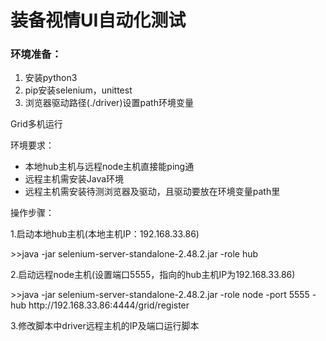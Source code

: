 # 装备视情UI自动化测试
### 环境准备：
<ol>
<li> 安装python3
<li>pip安装selenium，unittest
<li>浏览器驱动路径(./driver)设置path环境变量
</ol>
<p>Grid多机运行
<p>环境要求：
<ul>
<li>本地hub主机与远程node主机直接能ping通
<li>远程主机需安装Java环境
<li>远程主机需安装待测浏览器及驱动，且驱动要放在环境变量path里
</ul>
<p>操作步骤：
<p>1.启动本地hub主机(本地主机IP：192.168.33.86)
<p>>>java -jar selenium-server-standalone-2.48.2.jar -role hub
<p>2.启动远程node主机(设置端口5555，指向的hub主机IP为192.168.33.86)
<p>>>java -jar selenium-server-standalone-2.48.2.jar -role node -port 5555 -hub http://192.168.33.86:4444/grid/register
<p>3.修改脚本中driver远程主机的IP及端口运行脚本
